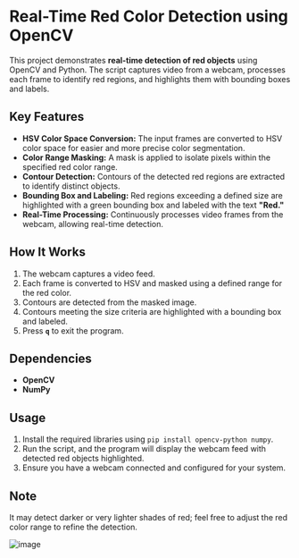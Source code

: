 # **Real-Time Red Color Detection using OpenCV**

This project demonstrates **real-time detection of red objects** using OpenCV and Python. The script captures video from a webcam, processes each frame to identify red regions, and highlights them with bounding boxes and labels. 

## **Key Features**
- **HSV Color Space Conversion:** The input frames are converted to HSV color space for easier and more precise color segmentation.
- **Color Range Masking:** A mask is applied to isolate pixels within the specified red color range.
- **Contour Detection:** Contours of the detected red regions are extracted to identify distinct objects.
- **Bounding Box and Labeling:** Red regions exceeding a defined size are highlighted with a green bounding box and labeled with the text **"Red."**
- **Real-Time Processing:** Continuously processes video frames from the webcam, allowing real-time detection.

## **How It Works**
1. The webcam captures a video feed.
2. Each frame is converted to HSV and masked using a defined range for the red color.
3. Contours are detected from the masked image.
4. Contours meeting the size criteria are highlighted with a bounding box and labeled.
5. Press **`q`** to exit the program.

## **Dependencies**
- **OpenCV**
- **NumPy**

## **Usage**
1. Install the required libraries using `pip install opencv-python numpy`.
2. Run the script, and the program will display the webcam feed with detected red objects highlighted.
3. Ensure you have a webcam connected and configured for your system.

## **Note**
It may detect darker or very lighter shades of red; feel free to adjust the red color range to refine the detection.

![image](https://github.com/user-attachments/assets/8598f3a6-3a7c-4349-92b7-18e5aef9cc28)


